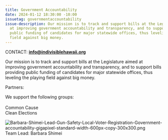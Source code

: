 ```yaml
---
title: Government Accountability
date: 2024-01-12 18:30:00 -10:00
issuetag: governmentaccountability
issue-description: Our mission is to track and support bills at the Legislature aimed
  at improving government accountability and transparency, and to support bills providing
  public funding of candidates for major statewide offices, thus leveling the playing
  field against big money.
---
```


CONTACT: **[info@indivisiblehawaii.org](mailto:info@indivisiblehawaii.org)**

Our mission is to track and support bills at the Legislature aimed at improving government accountability and transparency, and to support bills providing public funding of candidates for major statewide offices, thus leveling the playing field against big money.

Partners:

We support the following groups:\
\
Common Cause\
Clean Elections

![Barbara-Shimei-Lead-Gun-Safety-Local-Voter-Registration-Government-accountability-gigapixel-standard-width-600px-copy-300x300.png](/uploads/Barbara-Shimei-Lead-Gun-Safety-Local-Voter-Registration-Government-accountability-gigapixel-standard-width-600px-copy-300x300.png)\
Team Lead: Barbara Shimei